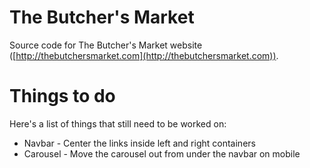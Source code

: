 # The Butcher's Market

Source code for The Butcher's Market website ([http://thebutchersmarket.com](http://thebutchersmarket.com)).

# Things to do

Here's a list of things that still need to be worked on:

* Navbar - Center the links inside left and right containers
* Carousel - Move the carousel out from under the navbar on mobile
